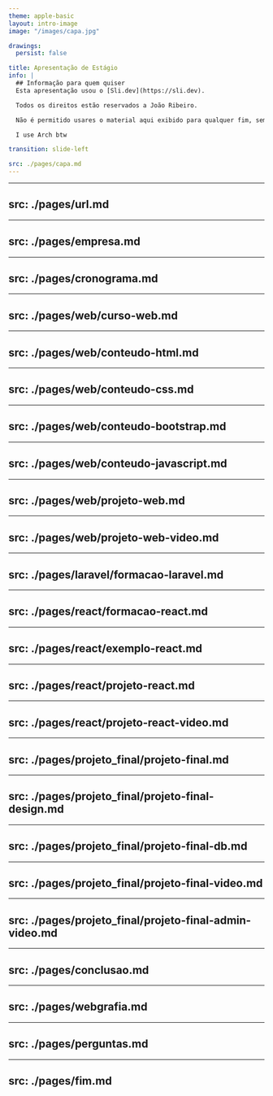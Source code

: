 ```yaml
---
theme: apple-basic
layout: intro-image
image: "/images/capa.jpg"

drawings:
  persist: false

title: Apresentação de Estágio
info: |
  ## Informação para quem quiser
  Esta apresentação usou o [Sli.dev](https://sli.dev).

  Todos os direitos estão reservados a João Ribeiro.

  Não é permitido usares o material aqui exibido para qualquer fim, sem a devida permissão do autor.

  I use Arch btw

transition: slide-left

src: ./pages/capa.md
---
```


---
src: ./pages/url.md
---

---
src: ./pages/empresa.md
---

---
src: ./pages/cronograma.md
---

---
src: ./pages/web/curso-web.md
---

---
src: ./pages/web/conteudo-html.md
---

---
src: ./pages/web/conteudo-css.md
---

---
src: ./pages/web/conteudo-bootstrap.md
---

---
src: ./pages/web/conteudo-javascript.md
---

---
src: ./pages/web/projeto-web.md
---

---
src: ./pages/web/projeto-web-video.md
---

---
src: ./pages/laravel/formacao-laravel.md
---

---
src: ./pages/react/formacao-react.md
---

---
src: ./pages/react/exemplo-react.md
---

---
src: ./pages/react/projeto-react.md
---

---
src: ./pages/react/projeto-react-video.md
---

---
src: ./pages/projeto_final/projeto-final.md
---

---
src: ./pages/projeto_final/projeto-final-design.md
---

---
src: ./pages/projeto_final/projeto-final-db.md
---

---
src: ./pages/projeto_final/projeto-final-video.md
---

---
src: ./pages/projeto_final/projeto-final-admin-video.md
---

---
src: ./pages/conclusao.md
---

---
src: ./pages/webgrafia.md
---

---
src: ./pages/perguntas.md
---

---
src: ./pages/fim.md
---

<!-- 
Explica-me lá porque raios estás tu a ler este comentário?
-->
